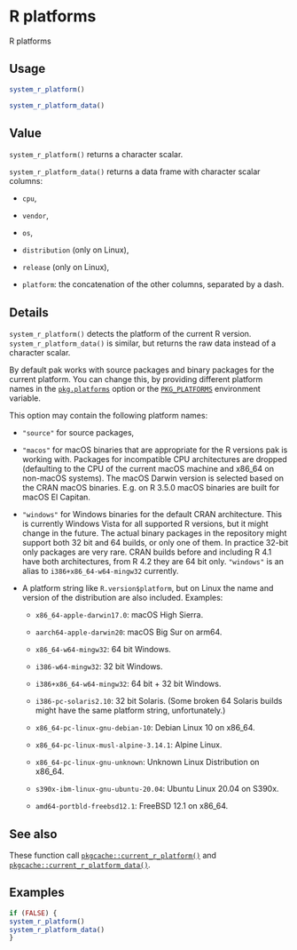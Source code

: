 # R platforms

R platforms

## Usage

``` r
system_r_platform()

system_r_platform_data()
```

## Value

`system_r_platform()` returns a character scalar.

`system_r_platform_data()` returns a data frame with character scalar
columns:

- `cpu`,

- `vendor`,

- `os`,

- `distribution` (only on Linux),

- `release` (only on Linux),

- `platform`: the concatenation of the other columns, separated by a
  dash.

## Details

`system_r_platform()` detects the platform of the current R version.
`system_r_platform_data()` is similar, but returns the raw data instead
of a character scalar.

By default pak works with source packages and binary packages for the
current platform. You can change this, by providing different platform
names in the
[`pkg.platforms`](https://pak.r-lib.org/dev/reference/pak-config.md)
option or the
[`PKG_PLATFORMS`](https://pak.r-lib.org/dev/reference/pak-config.md)
environment variable.

This option may contain the following platform names:

- `"source"` for source packages,

- `"macos"` for macOS binaries that are appropriate for the R versions
  pak is working with. Packages for incompatible CPU architectures are
  dropped (defaulting to the CPU of the current macOS machine and x86_64
  on non-macOS systems). The macOS Darwin version is selected based on
  the CRAN macOS binaries. E.g. on R 3.5.0 macOS binaries are built for
  macOS El Capitan.

- `"windows"` for Windows binaries for the default CRAN architecture.
  This is currently Windows Vista for all supported R versions, but it
  might change in the future. The actual binary packages in the
  repository might support both 32 bit and 64 builds, or only one of
  them. In practice 32-bit only packages are very rare. CRAN builds
  before and including R 4.1 have both architectures, from R 4.2 they
  are 64 bit only. `"windows"` is an alias to `i386+x86_64-w64-mingw32`
  currently.

- A platform string like `R.version$platform`, but on Linux the name and
  version of the distribution are also included. Examples:

  - `x86_64-apple-darwin17.0`: macOS High Sierra.

  - `aarch64-apple-darwin20`: macOS Big Sur on arm64.

  - `x86_64-w64-mingw32`: 64 bit Windows.

  - `i386-w64-mingw32`: 32 bit Windows.

  - `i386+x86_64-w64-mingw32`: 64 bit + 32 bit Windows.

  - `i386-pc-solaris2.10`: 32 bit Solaris. (Some broken 64 Solaris
    builds might have the same platform string, unfortunately.)

  - `x86_64-pc-linux-gnu-debian-10`: Debian Linux 10 on x86_64.

  - `x86_64-pc-linux-musl-alpine-3.14.1`: Alpine Linux.

  - `x86_64-pc-linux-gnu-unknown`: Unknown Linux Distribution on x86_64.

  - `s390x-ibm-linux-gnu-ubuntu-20.04`: Ubuntu Linux 20.04 on S390x.

  - `amd64-portbld-freebsd12.1`: FreeBSD 12.1 on x86_64.

## See also

These function call
[`pkgcache::current_r_platform()`](https://r-lib.github.io/pkgcache/reference/current_r_platform.html)
and
[`pkgcache::current_r_platform_data()`](https://r-lib.github.io/pkgcache/reference/current_r_platform.html).

## Examples

``` r
if (FALSE) {
system_r_platform()
system_r_platform_data()
}
```
